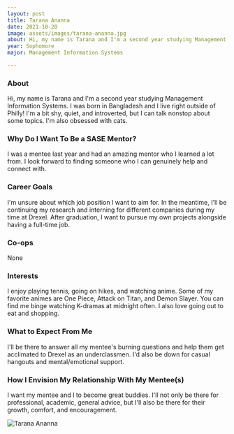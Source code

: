 ```yaml
---
layout: post
title: Tarana Ananna 
date: 2021-10-20
image: assets/images/tarana-ananna.jpg
about: Hi, my name is Tarana and I'm a second year studying Management Information Systems. I was born in Bangladesh and I live right outside of Philly! I'm a bit shy, quiet, and introverted, but I can talk nonstop about some topics. I'm also obsessed with cats.
year: Sophomore
major: Management Information Systems

---
```


### About

Hi, my name is Tarana and I'm a second year studying Management Information Systems. I was born in Bangladesh and I live right outside of Philly! I'm a bit shy, quiet, and introverted, but I can talk nonstop about some topics. I'm also obsessed with cats.

### Why Do I Want To Be a SASE Mentor?

I was a mentee last year and had an amazing mentor who I learned a lot from. I look forward to finding someone who I can genuinely help and connect with.

### Career Goals

I'm unsure about which job position I want to aim for. In the meantime, I'll be continuing my research and interning for different companies during my time at Drexel. After graduation, I want to pursue my own projects alongside having a full-time job.

### Co-ops

None

### Interests

I enjoy playing tennis, going on hikes, and watching anime. Some of my favorite animes are One Piece, Attack on Titan, and Demon Slayer. You can find me binge watching K-dramas at midnight often. I also love going out to eat and shopping.

### What to Expect From Me

I'll be there to answer all my mentee's burning questions and help them get acclimated to Drexel as an underclassmen. I'd also be down for casual hangouts and mental/emotional support.

### How I Envision My Relationship With My Mentee(s) 

I want my mentee and I to become great buddies. I'll not only be there for professional, academic, general advice, but I'll also be there for their growth, comfort, and encouragement.

<div class="text-center my-5">
    <img src="https://sase-drexel.github.io/mentorship-2021/assets/images/tarana-ananna.jpg" alt="Tarana Ananna" class="rounded post-img" />
</div>
